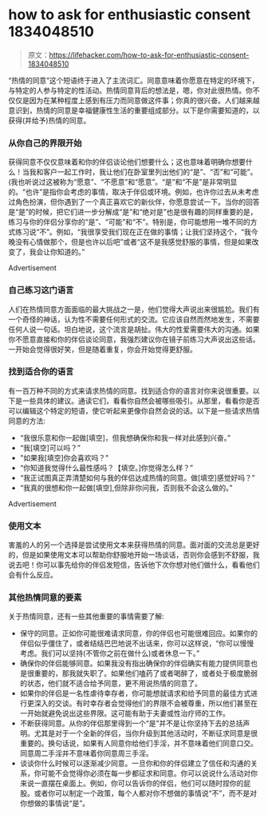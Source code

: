 # how to ask for enthusiastic consent 1834048510

> 原文：<https://lifehacker.com/how-to-ask-for-enthusiastic-consent-1834048510>

“热情的同意”这个短语终于进入了主流词汇。同意意味着你愿意在特定的环境下，与特定的人参与特定的性活动。热情同意背后的想法是，嗯，你对此很热情。你不仅仅是因为在某种程度上感到有压力而同意做这件事；你真的很兴奋。人们越来越意识到，热情的同意是幸福健康性生活的重要组成部分。以下是你需要知道的，以获得(并给予)热情的同意。

### 从你自己的界限开始

获得同意不仅仅意味着和你的伴侣谈论他们想要什么；这也意味着明确你想要什么！当我和客户一起工作时，我让他们在卧室里列出他们的“是”、“否”和“可能”。(我也听说过这被称为“愿意”、“不愿意”和“愿意”。“是”和“不是”是非常明显的。“也许”是指你会考虑的事情，取决于伴侣或环境。例如，也许你过去从未考虑过角色扮演，但你遇到了一个真正喜欢它的新伙伴，你愿意尝试一下。当你的回答是“是”的时候，把它们进一步分解成“是”和“绝对是”也是很有趣的同样重要的是，练习与你的伴侣分享你的“是”、“可能”和“不”。特别是，你可能想用一堆不同的方式练习说“不”。例如，“我很享受我们现在正在做的事情；让我们坚持这个，“我今晚没有心情做那个，但是也许以后吧”或者“这不是我感觉舒服的事情，但是如果改变了，我会让你知道的。”

<label class="bxm4mm-13 juykRM">Advertisement</label>

### 自己练习这门语言

人们在热情同意方面面临的最大挑战之一是，他们觉得大声说出来很尴尬。我们有一个奇怪的神话，认为性不需要任何形式的交流。它应该自然而然地发生，不需要任何人说一句话。坦白地说，这个流言是胡扯。伟大的性爱需要伟大的沟通。如果你不愿意直接和你的伴侣谈论同意，我强烈建议你在镜子前练习大声说出这些话。一开始会觉得很好笑，但是随着重复，你会开始觉得更舒服。

### 找到适合你的语言

有一百万种不同的方式来请求热情的同意。找到适合你的语言对你来说很重要。以下是一些具体的建议。通读它们，看看你自然会被哪些吸引。从那里，看看你是否可以编辑这个特定的短语，使它听起来更像你自然会说的话。以下是一些请求热情同意的方法:

*   “我很乐意和你一起做[填空]，但我想确保你和我一样对此感到兴奋。”
*   “我[填空]可以吗？”
*   "如果我[填空]你会喜欢吗？"
*   “你知道我觉得什么最性感吗？【填空。]你觉得怎么样？”
*   “我正试图真正弄清楚如何与我的伴侣达成热情的同意。做[填空]感觉好吗？”
*   “我真的很想和你一起做[填空],但除非你问我，否则我不会这么做的。”

<label class="bxm4mm-13 juykRM">Advertisement</label>

### 使用文本

害羞的人的另一个选择是尝试使用文本来获得热情的同意。面对面的交流总是更好的，但是如果使用文本可以帮助你舒服地开始一场谈话，否则你会感到不舒服，我说去吧！你可以事先给你的伴侣发短信，告诉他下次你想对他们做什么，看看他们会有什么反应。

### 其他热情同意的要素

关于热情同意，还有一些其他重要的事情需要了解:

*   保守的同意。正如你可能很难请求同意，你的伴侣也可能很难回应。如果你的伴侣似乎僵住了，或者结结巴巴地说不出话来，你可以这样说，“你可以慢慢考虑。我们可以坚持(不管你之前在做什么)或者休息一下。”
*   确保你的伴侣能够同意。如果我没有指出确保你的伴侣确实有能力提供同意也是很重要的，那我就失职了。如果他们嗑药了或者喝醉了，或者处于极度脆弱的状态，他们就不适合给予同意，更不用说热情的同意了。
*   如果你的伴侣是一名性虐待幸存者，你可能想就请求和给予同意的最佳方式进行更深入的交谈。有时幸存者会觉得他们的界限不会被尊重，所以他们甚至在一开始就避免说出这些界限。这可能有助于夫妻或性治疗师的工作。
*   不断获得同意。从你的伴侣那里得到一个“是”并不是让你坚持下去的总括声明。尤其是对于一个全新的伴侣，当你升级到其他活动时，不断征求同意是很重要的。换句话说，如果有人同意你给他们手淫，并不意味着他们同意口交。同意周二手淫并不意味着你同意周三手淫。
*   谈谈你什么时候可以逐渐减少同意。一旦你和你的伴侣建立了信任和沟通的关系，你可能不会觉得你必须在每一步都征求和同意。你可以说说什么活动对你来说一直摆在桌面上。例如，你可以告诉你的伴侣，他们可以随时捏你的屁股。或者你可以制定一个政策，每个人都对你不想做的事情说“不”，而不是对你想做的事情说“是”。